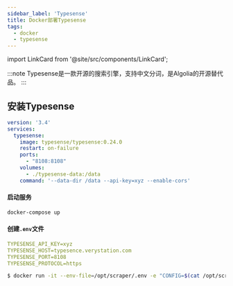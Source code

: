 ```yaml
---
sidebar_label: 'Typesense'
title: Docker部署Typesense
tags:
  - docker
  - typesense
---
```


import LinkCard from '@site/src/components/LinkCard';

:::note
Typesense是一款开源的搜索引擎，支持中文分词，是Algolia的开源替代品。
:::

## 安装Typesense

```yaml
version: '3.4'
services:
  typesense:
    image: typesense/typesense:0.24.0
    restart: on-failure
    ports:
      - "8108:8108"
    volumes:
      - ./typesense-data:/data
    command: '--data-dir /data --api-key=xyz --enable-cors'
```

#### 启动服务

```bash
docker-compose up
```

#### 创建`.env`文件

```yaml
TYPESENSE_API_KEY=xyz
TYPESENSE_HOST=typesence.verystation.com
TYPESENSE_PORT=8108
TYPESENSE_PROTOCOL=https
```

```bash
$ docker run -it --env-file=/opt/scraper/.env -e "CONFIG=$(cat /opt/scraper/config.json | jq -r tostring)" typesense/docsearch-scraper:0.6.0
```
